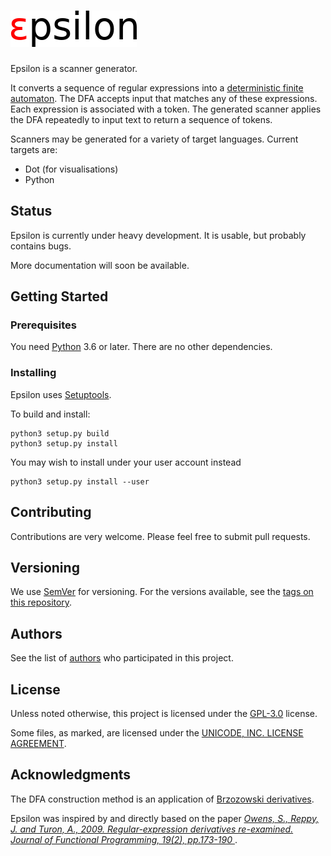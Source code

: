 # ![εpsilon](logo.png)

Epsilon is a scanner generator.

It converts a sequence of regular expressions into a
[deterministic finite automaton](https://en.wikipedia.org/wiki/Deterministic_finite_automaton).
The DFA accepts input that matches any of these expressions.
Each expression is associated with a token.
The generated scanner applies the DFA repeatedly to input text to 
return a sequence of tokens.

Scanners may be generated for a variety of target languages.
Current targets are:
- Dot (for visualisations)
- Python

## Status

Epsilon is currently under heavy development.
It is usable, but probably contains bugs.

More documentation will soon be available.

## Getting Started

### Prerequisites

You need [Python](https://www.python.org/) 3.6 or later.
There are no other dependencies.

### Installing

Epsilon uses [Setuptools](https://en.wikipedia.org/wiki/Setuptools).

To build and install:
```
python3 setup.py build
python3 setup.py install
```

You may wish to install under your user account instead
```
python3 setup.py install --user
```

## Contributing

Contributions are very welcome. Please feel free to submit pull requests.

## Versioning

We use [SemVer](http://semver.org/) for versioning.
For the versions available, see the
[tags on this repository](https://github.com/MichaelPaddon/epsilon/tags). 

## Authors

See the list of [authors](AUTHORS) who participated in this project.

## License

Unless noted otherwise, this project is licensed
under the [GPL-3.0](LICENSE/gpl-3.0.txt) license.

Some files, as marked, are licensed under the
[UNICODE, INC. LICENSE AGREEMENT](LICENSE/unicode.txt).

## Acknowledgments

The DFA construction method is an application of
[Brzozowski derivatives](https://en.wikipedia.org/wiki/Brzozowski_derivative).

Epsilon was inspired by and directly based on the paper
[_Owens, S., Reppy, J. and Turon, A., 2009.
Regular-expression derivatives re-examined.
Journal of Functional Programming, 19(2), pp.173-190_
](https://www.cl.cam.ac.uk/~so294/documents/jfp09.pdf).
